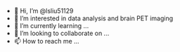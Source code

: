- 👋 Hi, I’m @lsliu51129
- 👀 I’m interested in data analysis and brain PET imaging
- 🌱 I’m currently learning ...
- 💞️ I’m looking to collaborate on ...
- 📫 How to reach me ...

<!---
lsliu51129/lsliu51129 is a ✨ special ✨ repository because its `README.md` (this file) appears on your GitHub profile.
You can click the Preview link to take a look at your changes.
--->
